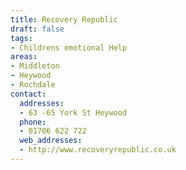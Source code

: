 ```yaml
---
title: Recovery Republic
draft: false
tags:
- Childrens emotional Help
areas:
- Middleton
- Heywood
- Rochdale
contact:
  addresses:
  - 63 -65 York St Heywood
  phone:
  - 01706 622 722
  web_addresses:
  - http://www.recoveryrepublic.co.uk
---
```


